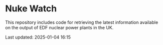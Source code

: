 # Nuke Watch

This repository includes code for retrieving the latest information available on the output of EDF nuclear power plants in the UK.

Last updated: 2025-01-04 16:15